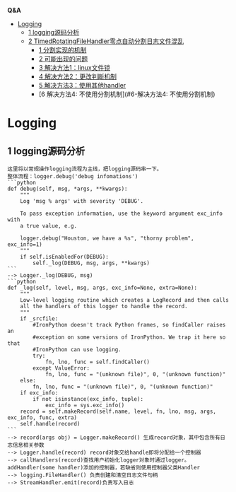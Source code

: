 <!-- markdown-toc start - Don't edit this section. Run M-x markdown-toc-generate-toc again -->
**Q&A**


   * [Logging](#Logging)
      * [1 logging源码分析](#1-logging源码分析)
      * [2 TimedRotatingFileHandler零点自动分割日志文件混乱](#2-TimedRotatingFileHandler零点自动分割日志文件混乱)
         * [1 分割实现的机制](#1-分割实现的机制)
         * [2 可能出现的问题](#2-可能出现的问题)
         * [3 解决方法1：linux文件锁](#3-解决方法1：linux文件锁)
         * [4 解决方法2：更改判断机制](#4-解决方法2：更改判断机制)
         * [5 解决方法3：使用其他handler](#5-解决方法3：使用其他handler)
         * [6 解决方法4: 不使用分割机制](#6-解决方法4: 不使用分割机制)
         
<!-- markdown-toc end -->


# Logging

## 1 logging源码分析

    这里将以常规操作logging流程为主线，把logging源码串一下。
    整体流程：logger.debug('debug infomations') 
    ```python
    def debug(self, msg, *args, **kwargs):
        """
        Log 'msg % args' with severity 'DEBUG'.

        To pass exception information, use the keyword argument exc_info with
        a true value, e.g.

        logger.debug("Houston, we have a %s", "thorny problem", exc_info=1)
        """
        if self.isEnabledFor(DEBUG):
            self._log(DEBUG, msg, args, **kwargs)
    ```
    --> Logger._log(DEBUG, msg)
    ```python
    def _log(self, level, msg, args, exc_info=None, extra=None):
        """
        Low-level logging routine which creates a LogRecord and then calls
        all the handlers of this logger to handle the record.
        """
        if _srcfile:
            #IronPython doesn't track Python frames, so findCaller raises an
            #exception on some versions of IronPython. We trap it here so that
            #IronPython can use logging.
            try:
                fn, lno, func = self.findCaller()
            except ValueError:
                fn, lno, func = "(unknown file)", 0, "(unknown function)"
        else:
            fn, lno, func = "(unknown file)", 0, "(unknown function)"
        if exc_info:
            if not isinstance(exc_info, tuple):
                exc_info = sys.exc_info()
        record = self.makeRecord(self.name, level, fn, lno, msg, args, exc_info, func, extra)
        self.handle(record)
    ```
    --> record(args obj) = Logger.makeRecord() 生成record对象，其中包含所有日志信息相关参数
    --> Logger.handle(record) record对象交给handle即将分配给一个控制器
    --> callHandlers(record)查找用户初始化logger对象时通过logger。addHandler(some handler)添加的控制器，若缺省则使用控制器父类Handler
    --> logging.FileHandler() 负责创建和清空日志文件句柄 
    --> StreamHandler.emit(record)负责写入日志
